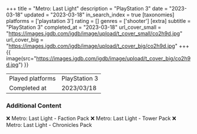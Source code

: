 +++
title = "Metro: Last Light"
description = "PlayStation 3"
date = "2023-03-18"
updated = "2023-03-18"
in_search_index = true
[taxonomies]
platforms = ['playstation 3']
rating = []
genres = ['shooter']
[extra]
subtitle = "PlayStation 3"
completed_at = "2023-03-18"
url_cover_small = "https://images.igdb.com/igdb/image/upload/t_cover_small/co2h9d.jpg"
url_cover_big = "https://images.igdb.com/igdb/image/upload/t_cover_big/co2h9d.jpg"
+++
{{ image(src="https://images.igdb.com/igdb/image/upload/t_cover_big/co2h9d.jpg") }}

|              |            |
| ------------ | ---------- |
| Played platforms    | PlayStation 3 |
| Completed at | 2023/03/18 |



### Additional Content


❌ Metro: Last Light - Faction Pack
❌ Metro: Last Light - Tower Pack
❌ Metro: Last Light - Chronicles Pack